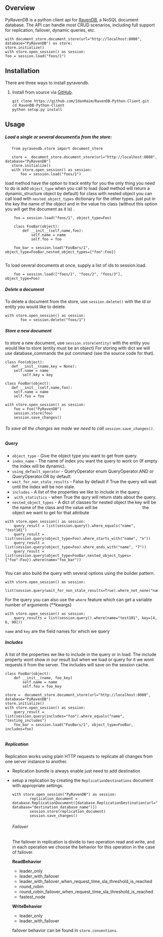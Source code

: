 ## Overview 
PyRavenDB is a python client api for [RavenDB](https://ravendb.net/), a NoSQL document database.
The API can handle most CRUD scenarios, including full support for replication, failover, dynamic queries, etc.


```
with document_store.document_store(url="http://localhost:8080", database="PyRavenDB") as store:
store.initialize()
with store.open_session() as session:
foo = session.load("foos/1")
```

## Installation
There are three ways to install pyravendb.

1. Install from source via [GitHub](https://github.com/ravendb/RavenDB-Python-Client).
 
	```
    git clone https://github.com/IdanHaim/RavenDB-Python-Client.git
    cd RavenDB-Python-Client
    python setup.py install
	```

## Usage
##### Load a single or several document\s from the store:
 ```
    from pyravendb.store import document_store
    
    store =  document_store.document_store(url="http://localhost:8080", database="PyRavenDB")
    store.initialize() 
    with store.open_session() as session:
    	foo = session.load("foos/1")
```

load method have the option to track entity for you the only thing you need to do is add ```object_type```  when you call to load 
(load method will return a dynamic_structure object by default) for class with nested object you can call load with ```nested_object_types``` dictionary for the other types. just put in the key the name of the object and in the value his class (without this option you will get the document as it is) .

```
	foo = session.load("foos/1", object_type=Foo)
```

```
	class FooBar(object):
		def __init__(self,name,foo):
			self.name = name
			self.foo = foo
	
	foo_bar = session.load("FooBars/1", object_type=FooBar,nested_object_types={"foo":Foo})
			
```
To load several documents at once, supply a list of ids to session.load.

```
	foo = session.load(["foos/1", "foos/2", "foos/3"], object_type=Foo)
```

##### Delete a document
To delete a document from the store,  use ```session.delete()``` with the id or entity you would like to delete.

```
with store.open_session() as session:
       foo = session.delete("foos/1")
```

##### Store a new document
to store a new document, use ```session.store(entity)``` with the entity you would like to store (entity must be an object)
For storing with dict we will use database_commands the put command (see the source code for that).

```
class Foo(object):
   def __init__(name,key = None):
   	self.name = name
      	self.key = key
      
class FooBar(object):
   def __init__(self,name,foo):
	self.name = name
	self.foo = foo

with store.open_session() as session:
	foo = Foo("PyRavenDB")
    session.store(foo)
    session.save_changes()
```

###### To save all the changes we made we need to call ```session.save_changes()```.

##### Query

* ```object_type``` - Give the object type you want to get from query.
* ```index_name``` -  The name of index you want the query to work on (If empty the index will be dynamic).
* ```using_default_operator``` - QueryOperator enum QueryOperator.AND or QueryOperator.OR by default.
* ```wait_for_non_stale_results``` - False by default if True the query will wait until the index will be non stale.
* ```includes``` - A list of the properties we like to include in the query.
* ``` with_statistics``` - when True the qury will return stats about the query.
* ```nested_object_types``` - A dict of classes for nested object the key will be the name of the class and the value will be 
&emsp;&emsp;&emsp;&emsp;&emsp;&emsp;&emsp;&emsp;&emsp;&emsp;&nbsp;the object we want to get for that attribute
	
```
with store.open_session() as session:
	query_result = list(session.query().where_equals("name", "test101")
	query_result = list(session.query(object_type=Foo).where_starts_with("name", "n"))
	query_result = list(session.query(object_type=Foo).where_ends_with("name", "7"))
	query_result = list(session.query(object_type=FooBar,nested_object_types={"foo":Foo}).where(name="foo_bar"))
	
```

You can also build the query with several options using the builder pattern.

```
with store.open_session() as session:
	list(session.query(wait_for_non_stale_results=True).where_not_none("name").order_by_descending("name"))
``` 

For the query you can also use the `where` feature which can get a variable number of arguments (**kwargs)
```
with store.open_session() as session:
	query_results = list(session.query().where(name="test101", key=[4, 6, 90]))

```
`name` and `key` are the field names for which we query

##### Includes
A list of the properties we like to include in the query or in load.
The include property wont show in our result but when we load or query for it we wont requests it from the server.
The includes will save on the session cache.
```
class FooBar(object):
	def __init__(name, foo_key)
    	self.name = name
        self.foo = foo_key

store =  document_store.document_store(url="http://localhost:8080", database="PyRavenDB")
store.initialize() 
with store.open_session() as session:
	query_result = list(session.query(includes="foo").where_equals("name", "testing_includes")
    foo_bar = session.load("FooBars/1", object_type=FooBar, includes=foo)
    
```

##### Replication

Replication works using plain HTTP requests to replicate all changes from one server instance to another.
* Replication bundle is always enable just need to add destination

* setup a replication by creating the ```ReplicationDestinations``` document with appropriate settings.
	```
    with store.open_session("PyRavenDB") as session:
            replication_document = database.ReplicationDocument([database.ReplicationDestination(url="http://localhost:8080", database="destination_database_name")])
            session.store(replication_document)
            session.save_changes()
    ```
    
	###### Failover
	The failover in replication is divide to two operation read and write, and in each
	operation we choose the behavior for this operation in the case of failover.  
	
	<B>ReadBehavior</B> 
    * leader_only
    * leader_with_failover
    * leader_with_failover_when_request_time_sla_threshold_is_reached
    * round_robin
    * round_robin_failover_when_request_time_sla_threshold_is_reached
    * fastest_node 
     
    <B>WriteBehavior</B>
    * leader_only
    * leader_with_failover
	
	failover behavior can be found in `store.conventions`.</br >
